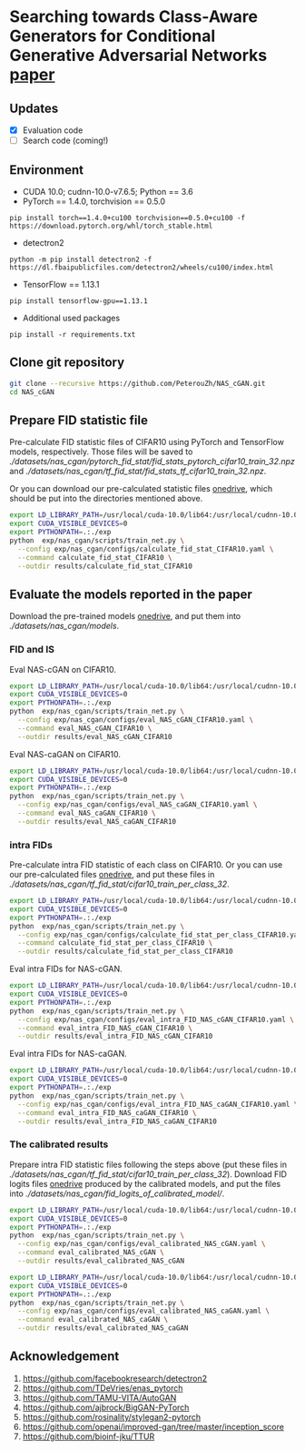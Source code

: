 # Searching towards Class-Aware Generators for Conditional Generative Adversarial Networks [paper]() 

## Updates

- [x] Evaluation code
- [ ] Search code (coming!)

## Environment 

* CUDA 10.0; cudnn-10.0-v7.6.5; Python == 3.6
* PyTorch == 1.4.0, torchvision == 0.5.0
```
pip install torch==1.4.0+cu100 torchvision==0.5.0+cu100 -f https://download.pytorch.org/whl/torch_stable.html
```
* detectron2
```
python -m pip install detectron2 -f https://dl.fbaipublicfiles.com/detectron2/wheels/cu100/index.html
```
* TensorFlow == 1.13.1
```
pip install tensorflow-gpu==1.13.1
```
* Additional used packages
```
pip install -r requirements.txt
```

## Clone git repository
```bash
git clone --recursive https://github.com/PeterouZh/NAS_cGAN.git
cd NAS_cGAN
```

## Prepare FID statistic file

Pre-calculate FID statistic files of CIFAR10 using PyTorch and TensorFlow models, respectively. 
Those files will be saved to *./datasets/nas_cgan/pytorch_fid_stat/fid_stats_pytorch_cifar10_train_32.npz* and 
*./datasets/nas_cgan/tf_fid_stat/fid_stats_tf_cifar10_train_32.npz*.

Or you can download our pre-calculated statistic files [onedrive](https://sjtueducn-my.sharepoint.com/:f:/g/personal/zhoupengcv_sjtu_edu_cn/EuR9yg6MUzpGr3H7RGQdEUQBnXz5qMpfL-tKNTvg-t4_XA?e=CGFZ42),
which should be put into the directories mentioned above.
 
```bash
export LD_LIBRARY_PATH=/usr/local/cuda-10.0/lib64:/usr/local/cudnn-10.0-v7.6.5.32/lib64:$LD_LIBRARY_PATH
export CUDA_VISIBLE_DEVICES=0
export PYTHONPATH=.:./exp
python 	exp/nas_cgan/scripts/train_net.py \
  --config exp/nas_cgan/configs/calculate_fid_stat_CIFAR10.yaml \
  --command calculate_fid_stat_CIFAR10 \
  --outdir results/calculate_fid_stat_CIFAR10
```

## Evaluate the models reported in the paper

Download the pre-trained models [onedrive](https://sjtueducn-my.sharepoint.com/:f:/g/personal/zhoupengcv_sjtu_edu_cn/EsokPqpwPMhPi8IjPh8WQBoBQF9S1iunCj-EdpawvjyyHQ?e=owFvIe), 
and put them into *./datasets/nas_cgan/models*.
### FID and IS
Eval NAS-cGAN on CIFAR10.
```bash
export LD_LIBRARY_PATH=/usr/local/cuda-10.0/lib64:/usr/local/cudnn-10.0-v7.6.5.32/lib64:$LD_LIBRARY_PATH
export CUDA_VISIBLE_DEVICES=0
export PYTHONPATH=.:./exp
python 	exp/nas_cgan/scripts/train_net.py \
  --config exp/nas_cgan/configs/eval_NAS_cGAN_CIFAR10.yaml \
  --command eval_NAS_cGAN_CIFAR10 \
  --outdir results/eval_NAS_cGAN_CIFAR10
```

Eval NAS-caGAN on CIFAR10.
```bash
export LD_LIBRARY_PATH=/usr/local/cuda-10.0/lib64:/usr/local/cudnn-10.0-v7.6.5.32/lib64:$LD_LIBRARY_PATH
export CUDA_VISIBLE_DEVICES=0
export PYTHONPATH=.:./exp
python 	exp/nas_cgan/scripts/train_net.py \
  --config exp/nas_cgan/configs/eval_NAS_caGAN_CIFAR10.yaml \
  --command eval_NAS_caGAN_CIFAR10 \
  --outdir results/eval_NAS_caGAN_CIFAR10
```

### intra FIDs

Pre-calculate intra FID statistic of each class on CIFAR10. 
Or you can use our pre-calculated files [onedrive](https://sjtueducn-my.sharepoint.com/:f:/g/personal/zhoupengcv_sjtu_edu_cn/EhWbm-z9lLJDpcZ5KuqmfO0Bd5ak80J5QBT_G3y6zkYdEw?e=PR3VEF),
and put these files in *./datasets/nas_cgan/tf_fid_stat/cifar10_train_per_class_32*.
```bash
export LD_LIBRARY_PATH=/usr/local/cuda-10.0/lib64:/usr/local/cudnn-10.0-v7.6.5.32/lib64:$LD_LIBRARY_PATH
export CUDA_VISIBLE_DEVICES=0
export PYTHONPATH=.:./exp
python 	exp/nas_cgan/scripts/train_net.py \
  --config exp/nas_cgan/configs/calculate_fid_stat_per_class_CIFAR10.yaml \
  --command calculate_fid_stat_per_class_CIFAR10 \
  --outdir results/calculate_fid_stat_per_class_CIFAR10
``` 

Eval intra FIDs for NAS-cGAN.
```bash
export LD_LIBRARY_PATH=/usr/local/cuda-10.0/lib64:/usr/local/cudnn-10.0-v7.6.5.32/lib64:$LD_LIBRARY_PATH
export CUDA_VISIBLE_DEVICES=0
export PYTHONPATH=.:./exp
python 	exp/nas_cgan/scripts/train_net.py \
  --config exp/nas_cgan/configs/eval_intra_FID_NAS_cGAN_CIFAR10.yaml \
  --command eval_intra_FID_NAS_cGAN_CIFAR10 \
  --outdir results/eval_intra_FID_NAS_cGAN_CIFAR10
```

Eval intra FIDs for NAS-caGAN.
```bash
export LD_LIBRARY_PATH=/usr/local/cuda-10.0/lib64:/usr/local/cudnn-10.0-v7.6.5.32/lib64:$LD_LIBRARY_PATH
export CUDA_VISIBLE_DEVICES=0
export PYTHONPATH=.:./exp
python 	exp/nas_cgan/scripts/train_net.py \
  --config exp/nas_cgan/configs/eval_intra_FID_NAS_caGAN_CIFAR10.yaml \
  --command eval_intra_FID_NAS_caGAN_CIFAR10 \
  --outdir results/eval_intra_FID_NAS_caGAN_CIFAR10
```

### The calibrated results

Prepare intra FID statistic files following the steps above (put these files in *./datasets/nas_cgan/tf_fid_stat/cifar10_train_per_class_32*).
Download FID logits files  [onedrive](https://sjtueducn-my.sharepoint.com/:f:/g/personal/zhoupengcv_sjtu_edu_cn/ElDGDTDcfe9JnYV4sfsFRPwBpgA4UZZDrHKv80F3aZy3JQ?e=YIFdgP) produced by the calibrated models,
and put the files into *./datasets/nas_cgan/fid_logits_of_calibrated_model/*.

```bash
export LD_LIBRARY_PATH=/usr/local/cuda-10.0/lib64:/usr/local/cudnn-10.0-v7.6.5.32/lib64:$LD_LIBRARY_PATH
export CUDA_VISIBLE_DEVICES=0
export PYTHONPATH=.:./exp
python 	exp/nas_cgan/scripts/train_net.py \
  --config exp/nas_cgan/configs/eval_calibrated_NAS_cGAN.yaml \
  --command eval_calibrated_NAS_cGAN \
  --outdir results/eval_calibrated_NAS_cGAN
```

```bash
export LD_LIBRARY_PATH=/usr/local/cuda-10.0/lib64:/usr/local/cudnn-10.0-v7.6.5.32/lib64:$LD_LIBRARY_PATH
export CUDA_VISIBLE_DEVICES=0
export PYTHONPATH=.:./exp
python 	exp/nas_cgan/scripts/train_net.py \
  --config exp/nas_cgan/configs/eval_calibrated_NAS_caGAN.yaml \
  --command eval_calibrated_NAS_caGAN \
  --outdir results/eval_calibrated_NAS_caGAN
```

## Acknowledgement

1. https://github.com/facebookresearch/detectron2
1. https://github.com/TDeVries/enas_pytorch
1. https://github.com/TAMU-VITA/AutoGAN
1. https://github.com/ajbrock/BigGAN-PyTorch
1. https://github.com/rosinality/stylegan2-pytorch
1. https://github.com/openai/improved-gan/tree/master/inception_score
1. https://github.com/bioinf-jku/TTUR
